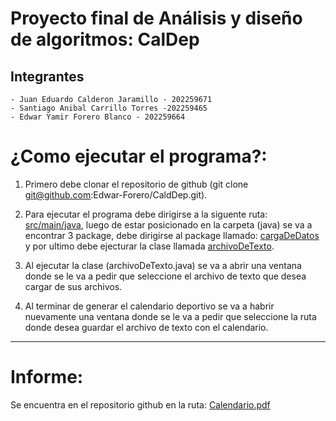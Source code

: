 # Proyecto final de Análisis y diseño de algoritmos: CalDep

## Integrantes
```
- Juan Eduardo Calderon Jaramillo - 202259671
- Santiago Anibal Carrillo Torres -202259465
- Edwar Yamir Forero Blanco - 202259664
```
# ¿Como ejecutar el programa?:
1. Primero debe clonar el repositorio de github (git clone git@github.com:Edwar-Forero/CaldDep.git).


2. Para ejecutar el programa debe dirigirse a la siguente ruta: [src/main/java](src/main/java), luego de 
estar posicionado en la carpeta (java) se va a encontrar 3 package, debe dirigirse al package 
llamado: [cargaDeDatos](src/main/java/cargaDeDatos) y por ultimo debe ejecturar la clase llamada [archivoDeTexto](src/main/java/cargaDeDatos/archivoDeTexto.java).


3. Al ejecutar la clase (archivoDeTexto.java) se va a abrir una ventana donde se le va a pedir que
seleccione el archivo de texto que desea cargar de sus archivos.


4. Al terminar de generar el calendario deportivo se va a habrir nuevamente una ventana donde se
le va a pedir que seleccione la ruta donde desea guardar el archivo de texto con el calendario.


***

# Informe:
Se encuentra en el repositorio github en la ruta: [Calendario.pdf](Calendario.pdf)
